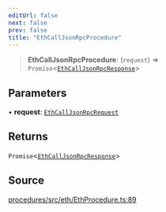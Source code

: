 ```yaml
---
editUrl: false
next: false
prev: false
title: "EthCallJsonRpcProcedure"
---
```


> **EthCallJsonRpcProcedure**: (`request`) => `Promise`\<[`EthCallJsonRpcResponse`](/reference/tevm/procedures/type-aliases/ethcalljsonrpcresponse/)\>

## Parameters

• **request**: [`EthCallJsonRpcRequest`](/reference/tevm/procedures/type-aliases/ethcalljsonrpcrequest/)

## Returns

`Promise`\<[`EthCallJsonRpcResponse`](/reference/tevm/procedures/type-aliases/ethcalljsonrpcresponse/)\>

## Source

[procedures/src/eth/EthProcedure.ts:89](https://github.com/evmts/tevm-monorepo/blob/main/packages/procedures/src/eth/EthProcedure.ts#L89)
